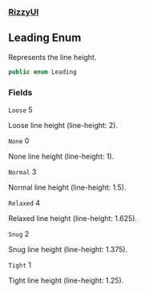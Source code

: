 ### [RizzyUI](RizzyUI 'RizzyUI')

## Leading Enum

Represents the line height.

```csharp
public enum Leading
```
### Fields

<a name='RizzyUI.Leading.Loose'></a>

`Loose` 5

Loose line height (line-height: 2).

<a name='RizzyUI.Leading.None'></a>

`None` 0

None line height (line-height: 1).

<a name='RizzyUI.Leading.Normal'></a>

`Normal` 3

Normal line height (line-height: 1.5).

<a name='RizzyUI.Leading.Relaxed'></a>

`Relaxed` 4

Relaxed line height (line-height: 1.625).

<a name='RizzyUI.Leading.Snug'></a>

`Snug` 2

Snug line height (line-height: 1.375).

<a name='RizzyUI.Leading.Tight'></a>

`Tight` 1

Tight line height (line-height: 1.25).